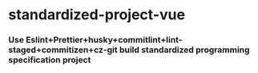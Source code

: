 # standardized-project-vue
### Use Eslint+Prettier+husky+commitlint+lint-staged+commitizen+cz-git build standardized programming specification project
